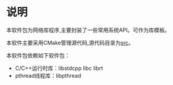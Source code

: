 # 说明 

本软件包为网络库程序,主要封装了一些常用系统API。可作为库模板。

本软件主要采用CMake管理源代码,源代码目录为[src](src)。

 本软件包依赖如下软件包：

- C/C++运行时库：libstdcpp libc librt
- pthread线程库：libpthread

 
